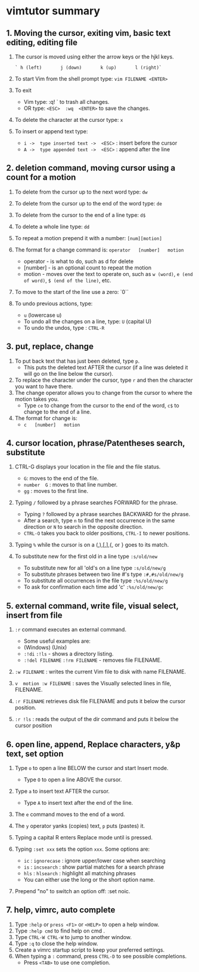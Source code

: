 # vimtutor summary

## 1. Moving the cursor, exiting vim, basic text editing, editing file

1. The cursor is moved using either the arrow keys or the hjkl keys.

       ` h (left)       j (down)       k (up)       l (right)`

2. To start Vim from the shell prompt type: `vim FILENAME <ENTER>`

3. To exit 
    - Vim type:  <ESC>  :q!  <ENTER>` to trash all changes.
    - OR type:  `<ESC>  :wq  <ENTER>` to save the changes.

4. To delete the character at the cursor type: `x`

5. To insert or append text type:
    - `i ->  type inserted text ->  <ESC>` : insert before the cursor
    - `A ->  type appended text ->  <ESC>` : append after the line

## 2. deletion command, moving cursor using a count for a motion

1. To delete from the cursor up to the next word type:        `dw`
2. To delete from the cursor up to the end of the word type:  `de`
3. To delete from the cursor to the end of a line type:       `d$`
4. To delete a whole line type:                               `dd`

5. To repeat a motion prepend it with a number:   `[num][motion]`
6. The format for a change command is: `operator   [number]   motion`
    - operator - is what to do, such as  d  for delete
    - [number] - is an optional count to repeat the motion
    -  motion   - moves over the text to operate on, such as  `w (word)`, `e (end of word)`,  `$ (end of the line)`, etc.

7. To move to the start of the line use a zero:  `0``
8. To undo previous actions, type:
    - `u`  (lowercase u)
    - To undo all the changes on a line, type:  `U`  (capital U)
    - To undo the undos, type : `CTRL-R`

## 3. put, replace, change

1. To put back text that has just been deleted, type `p`.
    - This puts the deleted text AFTER the cursor (if a line was deleted it will go on the line below the cursor).
2. To replace the character under the cursor, type  `r`  and then the character you want to have there.
3. The change operator allows you to change from the cursor to where the motion takes you.
    - Type `ce` to change from the cursor to the end of the word, `c$` to change to the end of a line.
4. The format for change is:
    - `c   [number]   motion`


## 4. cursor location, phrase/Patentheses search, substitute



1. CTRL-G  displays your location in the file and the file status.
    -   `G`: moves to the end of the file.
    -   `number  G` : moves to that line number.
    -   `gg` : moves to the first line.

2. Typing `/` followed by a phrase searches FORWARD for the phrase.
    - Typing `?` followed by a phrase searches BACKWARD for the phrase.
    - After a search, type `n` to find the next occurrence in the same direction or `N` to search in the opposite direction.
    - `CTRL-O` takes you back to older positions, `CTRL-I` to newer positions.
3. Typing `%` while the cursor is on a (,),[,],{, or } goes to its match.
4. To substitute new for the first old in a line type   `:s/old/new`
    - To substitute new for all 'old's on a line type      `:s/old/new/g`
    - To substitute phrases between two line #'s type      `:#,#s/old/new/g`
    - To substitute all occurrences in the file type       `:%s/old/new/g`
    - To ask for confirmation each time add 'c'            `:%s/old/new/gc`


## 5. external command, write file, visual select, insert from file

1. `:r` command  executes an external command.
    - Some useful examples are:
    - (Windows)        (Unix)
    - `:!di`           `:!ls`           -  shows a directory listing.
    - `:!del FILENAME` `:!rm FILENAME`  -  removes file FILENAME.

2. `:w FILENAME` :  writes the current Vim file to disk with name FILENAME.

3. `v  motion :w FILENAME` : saves the Visually selected lines in file, FILENAME.

4. `:r FILENAME` retrieves disk file FILENAME and puts it below the cursor position.

5. `:r !ls` : reads the output of the dir command and puts it below the cursor position


## 6. open line, append, Replace characters, y&p text, set option

1. Type `o` to open a line BELOW the cursor and start Insert mode.
    - Type `O` to open a line ABOVE the cursor.
2. Type `a` to insert text AFTER the cursor.
    - Type `A` to insert text after the end of the line.
3. The `e` command moves to the end of a word.
4. The `y` operator yanks (copies) text, `p` puts (pastes) it.
5. Typing a capital  R  enters Replace mode until  <ESC>  is pressed.
6. Typing `:set xxx` sets the option `xxx`.  Some options are:
    - `ic` :  `ignorecase` : ignore upper/lower case when searching
    - `is` : `incsearch` : show partial matches for a search phrase
    - `hls` : `hlsearch` : highlight all matching phrases
    - You can either use the long or the short option name.

7. Prepend "no" to switch an option off:   :set noic.

## 7. help, vimrc, auto complete


1. Type `:help` or  `press <F1>` or `<HELP>` to open a help window.
2. Type `:help cmd` to find help on  cmd .
3. Type `CTRL-W CTRL-W` to jump to another window.
4. Type `:q` to close the help window.
5. Create a vimrc startup script to keep your preferred settings.
6. When typing a `:` command, press `CTRL-D` to see possible completions.
    - Press `<TAB>` to use one completion.

